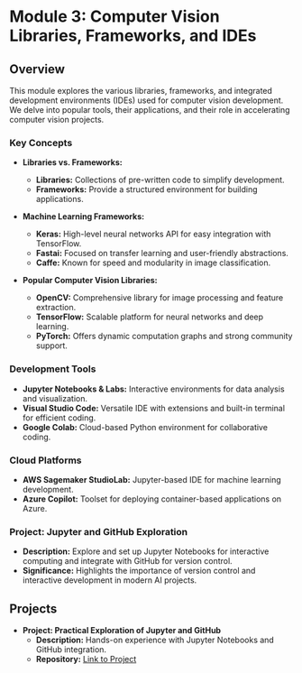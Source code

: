 # Module 3: Computer Vision Libraries, Frameworks, and IDEs

## Overview

This module explores the various libraries, frameworks, and integrated development environments (IDEs) used for computer vision development. We delve into popular tools, their applications, and their role in accelerating computer vision projects.

### Key Concepts

- **Libraries vs. Frameworks:**
  - **Libraries:** Collections of pre-written code to simplify development.
  - **Frameworks:** Provide a structured environment for building applications.

- **Machine Learning Frameworks:**
  - **Keras:** High-level neural networks API for easy integration with TensorFlow.
  - **Fastai:** Focused on transfer learning and user-friendly abstractions.
  - **Caffe:** Known for speed and modularity in image classification.

- **Popular Computer Vision Libraries:**
  - **OpenCV:** Comprehensive library for image processing and feature extraction.
  - **TensorFlow:** Scalable platform for neural networks and deep learning.
  - **PyTorch:** Offers dynamic computation graphs and strong community support.

### Development Tools

- **Jupyter Notebooks & Labs:** Interactive environments for data analysis and visualization.
- **Visual Studio Code:** Versatile IDE with extensions and built-in terminal for efficient coding.
- **Google Colab:** Cloud-based Python environment for collaborative coding.

### Cloud Platforms

- **AWS Sagemaker StudioLab:** Jupyter-based IDE for machine learning development.
- **Azure Copilot:** Toolset for deploying container-based applications on Azure.

### Project: Jupyter and GitHub Exploration

- **Description:** Explore and set up Jupyter Notebooks for interactive computing and integrate with GitHub for version control.
- **Significance:** Highlights the importance of version control and interactive development in modern AI projects.

## Projects

- **Project: Practical Exploration of Jupyter and GitHub**
  - **Description:** Hands-on experience with Jupyter Notebooks and GitHub integration.
  - **Repository:** [Link to Project](https://github.com/your-username/Computer-Vision-Tools-Portfolio/Module3_CV_Libraries_Frameworks_IDEs/Projects/Jupyter_GitHub_Exploration)

